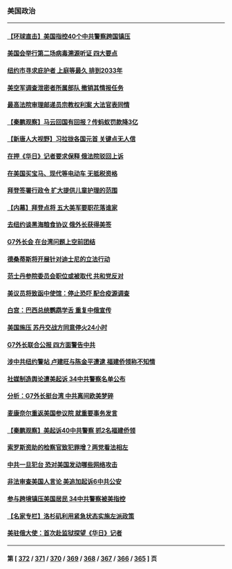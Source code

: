 ### 美国政治
---
#### [【环球直击】美国指控40个中共警察跨国镇压](../../pages/ncid1078159/n13976003.md) 
#### [美国会举行第二场病毒溯源听证 四大要点](../../pages/ncid1078159/n13975982.md) 
#### [纽约市寻求庇护者 上庭等最久 排到2033年](../../pages/ncid1078159/n13976140.md) 
#### [美空军调查泄密者所属部队 撤销其情报任务](../../pages/ncid1078159/n13975986.md) 
#### [最高法院审理邮递员宗教权利案 大法官表同情](../../pages/ncid1078159/n13975885.md) 
#### [【秦鹏观察】马云回国有回报？传蚂蚁罚款降3亿](../../pages/ncid1078159/n13976022.md) 
#### [【新唐人大视野】习拉拢各国元首 关键点无人信](../../pages/ncid1078159/n13976014.md) 
#### [在押《华日》记者要求保释 俄法院驳回上诉](../../pages/ncid1078159/n13975907.md) 
#### [在美国买宝马、现代等电动车 无抵税资格](../../pages/ncid1078159/n13975953.md) 
#### [拜登签署行政令 扩大提供儿童护理的范围](../../pages/ncid1078159/n13975794.md) 
#### [【内幕】拜登点将 五大美军要职花落谁家](../../pages/ncid1078159/n13975822.md) 
#### [去纽约谈黑海粮食协议 俄外长获得美签](../../pages/ncid1078159/n13975867.md) 
#### [G7外长会 在台湾问题上空前团结](../../pages/ncid1078159/n13975874.md) 
#### [德桑蒂斯将开展针对迪士尼的立法行动](../../pages/ncid1078159/n13975800.md) 
#### [范士丹参院委员会职位或被取代 共和党反对](../../pages/ncid1078159/n13975842.md) 
#### [美议员将致函中使馆：停止恐吓 配合疫源调查](../../pages/ncid1078159/n13975849.md) 
#### [白宫：巴西总统鹦鹉学舌 重复中俄宣传](../../pages/ncid1078159/n13975839.md) 
#### [美国施压 苏丹交战方同意停火24小时](../../pages/ncid1078159/n13975788.md) 
#### [G7外长联合公报 四方面警告中共](../../pages/ncid1078159/n13975722.md) 
#### [涉中共纽约警站 卢建旺与陈金平遭逮 福建侨领称不知情](../../pages/ncid1078159/n13975436.md) 
#### [社媒制造舆论遭美起诉 34中共警察名单公布](../../pages/ncid1078159/n13975240.md) 
#### [分析：G7外长挺台湾 中共离间欧美梦碎](../../pages/ncid1078159/n13975177.md) 
#### [麦康奈尔重返美国参议院 就重要事务发言](../../pages/ncid1078159/n13975242.md) 
#### [【秦鹏观察】美起诉40中共警察 抓2名福建侨领](../../pages/ncid1078159/n13975287.md) 
#### [索罗斯资助的检察官致犯罪增？两党看法相左](../../pages/ncid1078159/n13975250.md) 
#### [中共一旦犯台 恐对美国发动哪些网络攻击](../../pages/ncid1078159/n13975203.md) 
#### [非法审查美国人言论 美追加起诉6中共公安](../../pages/ncid1078159/n13975195.md) 
#### [参与跨境镇压美国居民 34中共警察被美指控](../../pages/ncid1078159/n13975182.md) 
#### [【名家专栏】洛杉矶利用紧急状态实施左派政策](../../pages/ncid1078159/n13975004.md) 
#### [美驻俄大使：首次赴监狱探望《华日》记者](../../pages/ncid1078159/n13975116.md) 

---
#### 第 [ [372](./372.md) / [371](./371.md) / [370](./370.md) / [369](./369.md) / [368](./368.md) / [367](./367.md) / [366](./366.md) / [365](./365.md) ] 页
